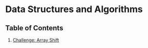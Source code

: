 # Data Structures and Algorithms

## Table of Contents

1. [Challenge: Array Shift](Challenges/ArrayShift)